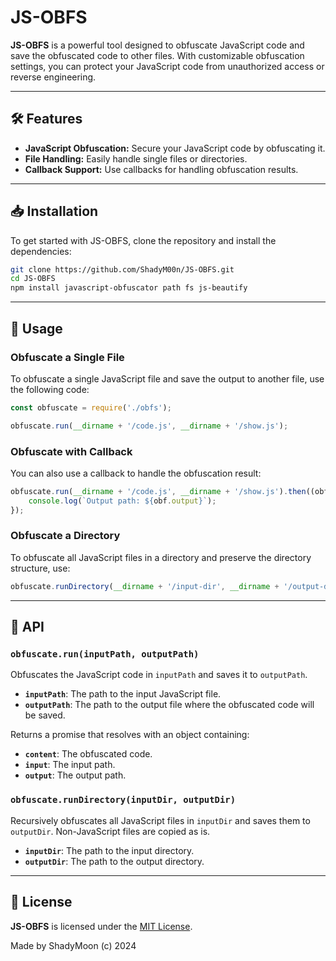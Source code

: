 # JS-OBFS

**JS-OBFS** is a powerful tool designed to obfuscate JavaScript code and save the obfuscated code to other files. With customizable obfuscation settings, you can protect your JavaScript code from unauthorized access or reverse engineering.

---

## 🛠️ Features

- **JavaScript Obfuscation:** Secure your JavaScript code by obfuscating it.
- **File Handling:** Easily handle single files or directories.
- **Callback Support:** Use callbacks for handling obfuscation results.

---

## 📥 Installation

To get started with JS-OBFS, clone the repository and install the dependencies:

```bash
git clone https://github.com/ShadyM00n/JS-OBFS.git
cd JS-OBFS
npm install javascript-obfuscator path fs js-beautify
```

---

## 🚀 Usage

### Obfuscate a Single File

To obfuscate a single JavaScript file and save the output to another file, use the following code:

```javascript
const obfuscate = require('./obfs');

obfuscate.run(__dirname + '/code.js', __dirname + '/show.js');
```

### Obfuscate with Callback

You can also use a callback to handle the obfuscation result:

```javascript
obfuscate.run(__dirname + '/code.js', __dirname + '/show.js').then((obf) => {
    console.log(`Output path: ${obf.output}`);
});
```
### Obfuscate a Directory

To obfuscate all JavaScript files in a directory and preserve the directory structure, use:

```javascript
obfuscate.runDirectory(__dirname + '/input-dir', __dirname + '/output-dir');
```

---

## 📄 API

### `obfuscate.run(inputPath, outputPath)`

Obfuscates the JavaScript code in `inputPath` and saves it to `outputPath`.

- **`inputPath`**: The path to the input JavaScript file.
- **`outputPath`**: The path to the output file where the obfuscated code will be saved.

Returns a promise that resolves with an object containing:
- **`content`**: The obfuscated code.
- **`input`**: The input path.
- **`output`**: The output path.

### `obfuscate.runDirectory(inputDir, outputDir)`

Recursively obfuscates all JavaScript files in `inputDir` and saves them to `outputDir`. Non-JavaScript files are copied as is.

- **`inputDir`**: The path to the input directory.
- **`outputDir`**: The path to the output directory.

---

## 📄 License

**JS-OBFS** is licensed under the [MIT License](LICENSE).

Made by ShadyMoon (c) 2024
